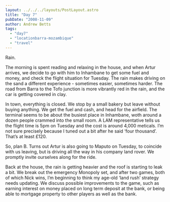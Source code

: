 ```yaml
---
layout: ../../../layouts/PostLayout.astro
title: "Day 7"
pubDate: "2008-11-09"
author: Andrew Betts
tags: 
  - "day7"
  - "locationbarra-mozambique"
  - "travel"
---
```


Rain.

The morning is spent reading and relaxing in the house, and when Artur arrives, we decide to go with him to Inhambane to get some fuel and money, and check the flight situation for Tuesday. The rain makes driving on the sand a different experience - sometimes easier, sometimes harder. The road from Barra to the Tofo junction is more vibrantly red in the rain, and the car is getting covered in clay.

In town, everything is closed. We stop by a small bakery but leave without buying anything. We get the fuel and cash, and head for the airfield. The terminal seems to be about the busiest place in Inhambane, woth around a dozen people crammed into the small room. A LAM representative tells us the flight time is 5pm on Tuesday and the cost is around 4,000 meticals. I’m not sure precisely because I tuned out a bit after he said ‘four thousand’. That’s at least £120.

So, plan B. Turns out Artur is also going to Maputo on Tuesday, to coincide with us leaving, but is driving all the way in his company land rover. We promptly invite ourselves along for the ride.

Back at the house, the rain is getting heavier and the roof is starting to leak a bit. We break out the emergency Monopoly set, and after two games, both of which Nick wins, I’m beginning to think my age-old ‘land rush’ strategy needs updating. We discuss possible improvements to the game, such as earning interest on money placed on long term deposit at the bank, or being able to mortgage property to other players as well as the bank.
